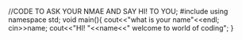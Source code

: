 //CODE TO ASK YOUR NMAE AND SAY HI! TO YOU;
#include<iostream>
using namespace std;
  void main(){
  cout<<"what is your name"<<endl;
  cin>>name;
  cout<<"HI! "<<name<<" welcome to world of coding";
  }
  
